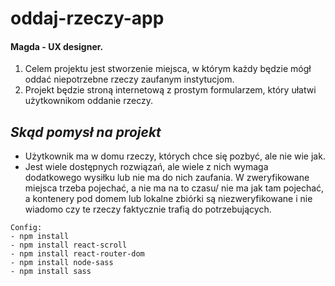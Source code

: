 # oddaj-rzeczy-app

#### Magda - UX designer.

1. Celem projektu jest stworzenie miejsca, w którym każdy będzie mógł oddać niepotrzebne rzeczy zaufanym instytucjom.
2. Projekt będzie stroną internetową z prostym formularzem, który ułatwi użytkownikom oddanie rzeczy.

## *Skąd pomysł na projekt*

- Użytkownik ma w domu rzeczy, których chce się pozbyć, ale nie wie jak.
- Jest wiele dostępnych rozwiązań, ale wiele z nich wymaga dodatkowego wysiłku lub nie ma do nich zaufania. W
  zweryfikowane miejsca trzeba pojechać, a nie ma na to czasu/ nie ma jak tam pojechać, a kontenery pod domem lub
  lokalne zbiórki są niezweryfikowane i nie wiadomo czy te rzeczy faktycznie trafią do potrzebujących.


```
Config:
- npm install
- npm install react-scroll
- npm install react-router-dom
- npm install node-sass
- npm install sass
```